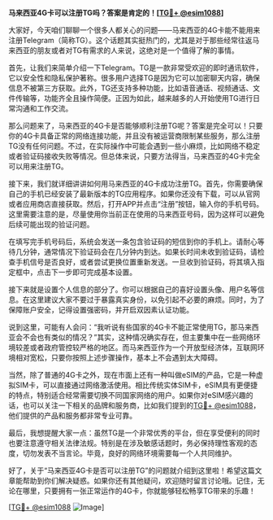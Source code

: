 **马来西亚4G卡可以注册TG吗？答案是肯定的！[[TG💪+ @esim1088](https://t.me/s/esim1088)]**

大家好，今天咱们聊聊一个很多人都关心的问题——马来西亚的4G卡能不能用来注册Telegram（简称TG）。这个话题其实挺热门的，尤其是对于那些经常往返马来西亚的朋友或者对TG有需求的人来说，这绝对是一个值得了解的事情。

首先，让我们来简单介绍一下Telegram。TG是一款非常受欢迎的即时通讯软件，它以安全性和隐私保护著称。很多用户选择TG是因为它可以加密聊天内容，确保信息不被第三方获取。此外，TG还支持多种功能，比如语音通话、视频通话、文件传输等，功能齐全且操作简便。正因为如此，越来越多的人开始使用TG进行日常沟通和工作交流。

那么问题来了，马来西亚的4G卡是否能够顺利注册TG呢？答案是完全可以！只要你的4G卡具备正常的网络连接功能，并且没有被运营商限制某些服务，那么注册TG没有任何问题。不过，在实际操作中可能会遇到一些小麻烦，比如网络不稳定或者验证码接收失败等情况。但总体来说，只要方法得当，马来西亚的4G卡完全可以用来注册TG。

接下来，我们就详细讲讲如何用马来西亚的4G卡成功注册TG。首先，你需要确保自己的手机已经安装了最新版本的TG应用程序。如果你还没有下载，可以从官网或者应用商店直接获取。然后，打开APP并点击“注册”按钮，输入你的手机号码。这里需要注意的是，尽量使用你当前正在使用的马来西亚号码，因为这样可以避免后续可能出现的验证问题。

在填写完手机号码后，系统会发送一条包含验证码的短信到你的手机上。请耐心等待几分钟，通常情况下验证码会在几分钟内到达。如果长时间未收到验证码，请检查手机信号是否良好，或者尝试更换位置重新发送。一旦收到验证码，将其填入指定框中，点击下一步即可完成基本设置。

接下来就是设置个人信息的部分了。你可以根据自己的喜好设置头像、用户名等信息。在这里建议大家不要过于暴露真实身份，以免引起不必要的麻烦。同时，为了保障账户安全，记得设置强密码，并开启双因素认证功能。

说到这里，可能有人会问：“我听说有些国家的4G卡不能正常使用TG，那马来西亚会不会也有类似的情况？”其实，这种情况确实存在，但主要集中在一些网络环境较差或者政府管控较严格的地区。而马来西亚作为一个开放型经济体，互联网环境相对宽松，只要你按照上述步骤操作，基本上不会遇到太大障碍。

当然，除了普通的4G卡之外，现在市面上还有一种叫做eSIM的产品，它是一种虚拟SIM卡，可以直接通过网络激活使用。相比传统实体SIM卡，eSIM具有更便捷的特点，特别适合经常需要切换不同国家网络的用户。如果你对eSIM感兴趣的话，也可以关注一下相关的品牌和服务商，比如我们提到的[TG💪+ @esim1088](https://t.me/s/esim1088)，他们提供的产品和服务都非常专业可靠。

最后，我想提醒大家一点：虽然TG是一个非常优秀的平台，但在享受便利的同时也要注意遵守相关法律法规。特别是在涉及敏感话题时，务必保持理性客观的态度，切勿发表不当言论。毕竟，良好的网络环境需要每一个人共同维护。

好了，关于“马来西亚4G卡是否可以注册TG”的问题就介绍到这里啦！希望这篇文章能帮助到你们解决疑惑。如果你还有其他疑问，欢迎随时留言讨论哦。记住，无论在哪里，只要拥有一张正常运作的4G卡，你就能够轻松畅享TG带来的乐趣！

[[TG💪+ @esim1088](https://t.me/s/esim1088) ![Image](https://i.postimg.cc/4NQfJmqS/Snipaste-2025-05-13-00-14-12.png)]